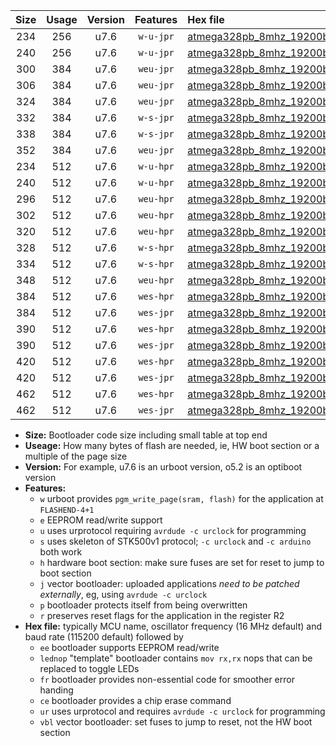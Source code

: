 |Size|Usage|Version|Features|Hex file|
|:-:|:-:|:-:|:-:|:--|
|234|256|u7.6|`w-u-jpr`|[atmega328pb_8mhz_19200bps_ur_vbl.hex](https://raw.githubusercontent.com/stefanrueger/urboot/main/atmega328pb_8mhz_19200bps_ur_vbl.hex)|
|240|256|u7.6|`w-u-jpr`|[atmega328pb_8mhz_19200bps_lednop_ur_vbl.hex](https://raw.githubusercontent.com/stefanrueger/urboot/main/atmega328pb_8mhz_19200bps_lednop_ur_vbl.hex)|
|300|384|u7.6|`weu-jpr`|[atmega328pb_8mhz_19200bps_ee_ur_vbl.hex](https://raw.githubusercontent.com/stefanrueger/urboot/main/atmega328pb_8mhz_19200bps_ee_ur_vbl.hex)|
|306|384|u7.6|`weu-jpr`|[atmega328pb_8mhz_19200bps_ee_lednop_ur_vbl.hex](https://raw.githubusercontent.com/stefanrueger/urboot/main/atmega328pb_8mhz_19200bps_ee_lednop_ur_vbl.hex)|
|324|384|u7.6|`weu-jpr`|[atmega328pb_8mhz_19200bps_ee_lednop_fr_ur_vbl.hex](https://raw.githubusercontent.com/stefanrueger/urboot/main/atmega328pb_8mhz_19200bps_ee_lednop_fr_ur_vbl.hex)|
|332|384|u7.6|`w-s-jpr`|[atmega328pb_8mhz_19200bps_vbl.hex](https://raw.githubusercontent.com/stefanrueger/urboot/main/atmega328pb_8mhz_19200bps_vbl.hex)|
|338|384|u7.6|`w-s-jpr`|[atmega328pb_8mhz_19200bps_lednop_vbl.hex](https://raw.githubusercontent.com/stefanrueger/urboot/main/atmega328pb_8mhz_19200bps_lednop_vbl.hex)|
|352|384|u7.6|`weu-jpr`|[atmega328pb_8mhz_19200bps_ee_lednop_fr_ce_ur_vbl.hex](https://raw.githubusercontent.com/stefanrueger/urboot/main/atmega328pb_8mhz_19200bps_ee_lednop_fr_ce_ur_vbl.hex)|
|234|512|u7.6|`w-u-hpr`|[atmega328pb_8mhz_19200bps_ur.hex](https://raw.githubusercontent.com/stefanrueger/urboot/main/atmega328pb_8mhz_19200bps_ur.hex)|
|240|512|u7.6|`w-u-hpr`|[atmega328pb_8mhz_19200bps_lednop_ur.hex](https://raw.githubusercontent.com/stefanrueger/urboot/main/atmega328pb_8mhz_19200bps_lednop_ur.hex)|
|296|512|u7.6|`weu-hpr`|[atmega328pb_8mhz_19200bps_ee_ur.hex](https://raw.githubusercontent.com/stefanrueger/urboot/main/atmega328pb_8mhz_19200bps_ee_ur.hex)|
|302|512|u7.6|`weu-hpr`|[atmega328pb_8mhz_19200bps_ee_lednop_ur.hex](https://raw.githubusercontent.com/stefanrueger/urboot/main/atmega328pb_8mhz_19200bps_ee_lednop_ur.hex)|
|320|512|u7.6|`weu-hpr`|[atmega328pb_8mhz_19200bps_ee_lednop_fr_ur.hex](https://raw.githubusercontent.com/stefanrueger/urboot/main/atmega328pb_8mhz_19200bps_ee_lednop_fr_ur.hex)|
|328|512|u7.6|`w-s-hpr`|[atmega328pb_8mhz_19200bps.hex](https://raw.githubusercontent.com/stefanrueger/urboot/main/atmega328pb_8mhz_19200bps.hex)|
|334|512|u7.6|`w-s-hpr`|[atmega328pb_8mhz_19200bps_lednop.hex](https://raw.githubusercontent.com/stefanrueger/urboot/main/atmega328pb_8mhz_19200bps_lednop.hex)|
|348|512|u7.6|`weu-hpr`|[atmega328pb_8mhz_19200bps_ee_lednop_fr_ce_ur.hex](https://raw.githubusercontent.com/stefanrueger/urboot/main/atmega328pb_8mhz_19200bps_ee_lednop_fr_ce_ur.hex)|
|384|512|u7.6|`wes-hpr`|[atmega328pb_8mhz_19200bps_ee.hex](https://raw.githubusercontent.com/stefanrueger/urboot/main/atmega328pb_8mhz_19200bps_ee.hex)|
|384|512|u7.6|`wes-jpr`|[atmega328pb_8mhz_19200bps_ee_vbl.hex](https://raw.githubusercontent.com/stefanrueger/urboot/main/atmega328pb_8mhz_19200bps_ee_vbl.hex)|
|390|512|u7.6|`wes-hpr`|[atmega328pb_8mhz_19200bps_ee_lednop.hex](https://raw.githubusercontent.com/stefanrueger/urboot/main/atmega328pb_8mhz_19200bps_ee_lednop.hex)|
|390|512|u7.6|`wes-jpr`|[atmega328pb_8mhz_19200bps_ee_lednop_vbl.hex](https://raw.githubusercontent.com/stefanrueger/urboot/main/atmega328pb_8mhz_19200bps_ee_lednop_vbl.hex)|
|420|512|u7.6|`wes-hpr`|[atmega328pb_8mhz_19200bps_ee_lednop_fr.hex](https://raw.githubusercontent.com/stefanrueger/urboot/main/atmega328pb_8mhz_19200bps_ee_lednop_fr.hex)|
|420|512|u7.6|`wes-jpr`|[atmega328pb_8mhz_19200bps_ee_lednop_fr_vbl.hex](https://raw.githubusercontent.com/stefanrueger/urboot/main/atmega328pb_8mhz_19200bps_ee_lednop_fr_vbl.hex)|
|462|512|u7.6|`wes-hpr`|[atmega328pb_8mhz_19200bps_ee_lednop_fr_ce.hex](https://raw.githubusercontent.com/stefanrueger/urboot/main/atmega328pb_8mhz_19200bps_ee_lednop_fr_ce.hex)|
|462|512|u7.6|`wes-jpr`|[atmega328pb_8mhz_19200bps_ee_lednop_fr_ce_vbl.hex](https://raw.githubusercontent.com/stefanrueger/urboot/main/atmega328pb_8mhz_19200bps_ee_lednop_fr_ce_vbl.hex)|

- **Size:** Bootloader code size including small table at top end
- **Useage:** How many bytes of flash are needed, ie, HW boot section or a multiple of the page size
- **Version:** For example, u7.6 is an urboot version, o5.2 is an optiboot version
- **Features:**
  + `w` urboot provides `pgm_write_page(sram, flash)` for the application at `FLASHEND-4+1`
  + `e` EEPROM read/write support
  + `u` uses urprotocol requiring `avrdude -c urclock` for programming
  + `s` uses skeleton of STK500v1 protocol; `-c urclock` and `-c arduino` both work
  + `h` hardware boot section: make sure fuses are set for reset to jump to boot section
  + `j` vector bootloader: uploaded applications *need to be patched externally*, eg, using `avrdude -c urclock`
  + `p` bootloader protects itself from being overwritten
  + `r` preserves reset flags for the application in the register R2
- **Hex file:** typically MCU name, oscillator frequency (16 MHz default) and baud rate (115200 default) followed by
  + `ee` bootloader supports EEPROM read/write
  + `lednop` "template" bootloader contains `mov rx,rx` nops that can be replaced to toggle LEDs
  + `fr` bootloader provides non-essential code for smoother error handing
  + `ce` bootloader provides a chip erase command
  + `ur` uses urprotocol and requires `avrdude -c urclock` for programming
  + `vbl` vector bootloader: set fuses to jump to reset, not the HW boot section
